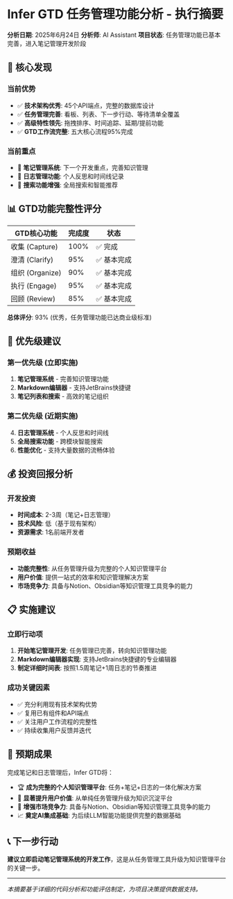 # Infer GTD 任务管理功能分析 - 执行摘要

**分析日期**: 2025年6月24日
**分析师**: AI Assistant
**项目状态**: 任务管理功能已基本完善，进入笔记管理开发阶段

## 🎯 核心发现

### 当前优势
- ✅ **技术架构优秀**: 45个API端点，完整的数据库设计
- ✅ **任务管理完善**: 看板、列表、下一步行动、等待清单全覆盖
- ✅ **高级特性领先**: 拖拽排序、时间追踪、延期/提前功能
- ✅ **GTD工作流完整**: 五大核心流程95%完成

### 当前重点
- 🎯 **笔记管理系统**: 下一个开发重点，完善知识管理
- 🎯 **日志管理功能**: 个人反思和时间线记录
- 🎯 **搜索功能增强**: 全局搜索和智能推荐

## 📊 GTD功能完整性评分

| GTD核心功能 | 完成度 | 状态 |
|------------|--------|------|
| 收集 (Capture) | 100% | ✅ 完成 |
| 澄清 (Clarify) | 95% | ✅ 基本完成 |
| 组织 (Organize) | 90% | ✅ 基本完成 |
| 执行 (Engage) | 95% | ✅ 基本完成 |
| 回顾 (Review) | 85% | ✅ 基本完成 |

**总体评分**: 93% (优秀，任务管理功能已达商业级标准)

## 🚀 优先级建议

### 第一优先级 (立即实施)
1. **笔记管理系统** - 完善知识管理功能
2. **Markdown编辑器** - 支持JetBrains快捷键
3. **笔记列表和搜索** - 高效的笔记组织

### 第二优先级 (近期实施)
4. **日志管理系统** - 个人反思和时间线
5. **全局搜索功能** - 跨模块智能搜索
6. **性能优化** - 支持大量数据的流畅体验

## 💰 投资回报分析

### 开发投资
- **时间成本**: 2-3周（笔记+日志管理）
- **技术风险**: 低（基于现有架构）
- **资源需求**: 1名前端开发者

### 预期收益
- **功能完整性**: 从任务管理升级为完整的个人知识管理平台
- **用户价值**: 提供一站式的效率和知识管理解决方案
- **市场竞争力**: 具备与Notion、Obsidian等知识管理工具竞争的能力

## 📋 实施建议

### 立即行动项
1. **开始笔记管理开发**: 任务管理已完善，转向知识管理功能
2. **Markdown编辑器实现**: 支持JetBrains快捷键的专业编辑器
3. **制定详细时间表**: 按照1.5周笔记+1周日志的节奏推进

### 成功关键因素
- ✅ 充分利用现有技术架构优势
- ✅ 复用已有组件和API端点
- ✅ 关注用户工作流程的完整性
- ✅ 持续收集用户反馈并迭代

## 🎯 预期成果

完成笔记和日志管理后，Infer GTD将：
- 🏆 **成为完整的个人知识管理平台**: 任务+笔记+日志的一体化解决方案
- 🚀 **显著提升用户价值**: 从单纯任务管理升级为知识沉淀平台
- 💪 **增强市场竞争力**: 具备与Notion、Obsidian等知识管理工具竞争的能力
- 📈 **奠定AI集成基础**: 为后续LLM智能功能提供完整的数据基础

## 📞 下一步行动

**建议立即启动笔记管理系统的开发工作**，这是从任务管理工具升级为知识管理平台的关键一步。

---

*本摘要基于详细的代码分析和功能评估制定，为项目决策提供数据支持。*
